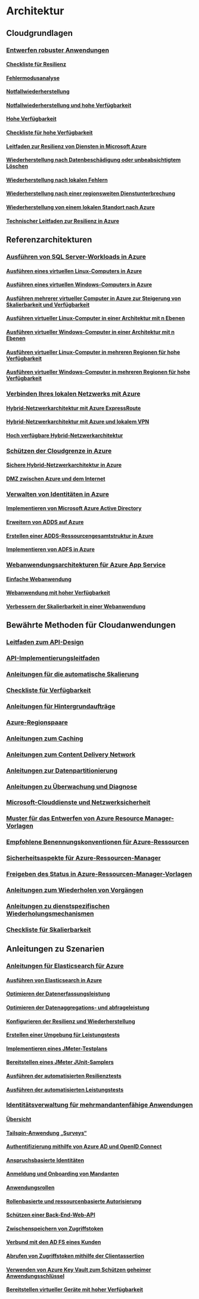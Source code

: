# Architektur

## Cloudgrundlagen

### [Entwerfen robuster Anwendungen](guidance-resiliency-overview.md)
#### [Checkliste für Resilienz](guidance-resiliency-checklist.md)
#### [Fehlermodusanalyse](guidance-resiliency-failure-mode-analysis.md)
#### [Notfallwiederherstellung](..\resiliency\resiliency-disaster-recovery-azure-applications.md)
#### [Notfallwiederherstellung und hohe Verfügbarkeit](..\resiliency\resiliency-disaster-recovery-high-availability-azure-applications.md)
#### [Hohe Verfügbarkeit](..\resiliency\resiliency-high-availability-azure-applications.md)
#### [Checkliste für hohe Verfügbarkeit](..\resiliency\resiliency-high-availability-checklist.md)
#### [Leitfaden zur Resilienz von Diensten in Microsoft Azure](..\resiliency\resiliency-service-guidance-index.md)
#### [Wiederherstellung nach Datenbeschädigung oder unbeabsichtigtem Löschen](..\resiliency\resiliency-technical-guidance-recovery-data-corruption.md)
#### [Wiederherstellung nach lokalen Fehlern](..\resiliency\resiliency-technical-guidance-recovery-local-failures.md)
#### [Wiederherstellung nach einer regionsweiten Dienstunterbrechung](..\resiliency\resiliency-technical-guidance-recovery-loss-azure-region.md)
#### [Wiederherstellung von einem lokalen Standort nach Azure](..\resiliency\resiliency-technical-guidance-recovery-on-premises-azure.md)
#### [Technischer Leitfaden zur Resilienz in Azure](..\resiliency\resiliency-technical-guidance.md)


## Referenzarchitekturen

### [Ausführen von SQL Server-Workloads in Azure](guidance-ra-compute.md)
#### [Ausführen eines virtuellen Linux-Computers in Azure](guidance-compute-single-vm-linux.md)
#### [Ausführen eines virtuellen Windows-Computers in Azure](guidance-compute-single-vm.md)
#### [Ausführen mehrerer virtueller Computer in Azure zur Steigerung von Skalierbarkeit und Verfügbarkeit](guidance-compute-multi-vm.md)
#### [Ausführen virtueller Linux-Computer in einer Architektur mit n Ebenen](guidance-compute-n-tier-vm-linux.md)
#### [Ausführen virtueller Windows-Computer in einer Architektur mit n Ebenen](guidance-compute-n-tier-vm.md)
#### [Ausführen virtueller Linux-Computer in mehreren Regionen für hohe Verfügbarkeit](guidance-compute-multiple-datacenters-linux.md)
#### [Ausführen virtueller Windows-Computer in mehreren Regionen für hohe Verfügbarkeit](guidance-compute-multiple-datacenters.md)

### [Verbinden Ihres lokalen Netzwerks mit Azure](guidance-ra-hybrid-networking.md)
#### [Hybrid-Netzwerkarchitektur mit Azure ExpressRoute](guidance-hybrid-network-expressroute.md)
#### [Hybrid-Netzwerkarchitektur mit Azure und lokalem VPN](guidance-hybrid-network-vpn.md)
#### [Hoch verfügbare Hybrid-Netzwerkarchitektur](guidance-hybrid-network-expressroute-vpn-failover.md)

### [Schützen der Cloudgrenze in Azure](guidance-ra-network-security.md)
#### [Sichere Hybrid-Netzwerkarchitektur in Azure](guidance-iaas-ra-secure-vnet-hybrid.md)
#### [DMZ zwischen Azure und dem Internet](guidance-iaas-ra-secure-vnet-dmz.md)

### [Verwalten von Identitäten in Azure](guidance-ra-identity.md)
#### [Implementieren von Microsoft Azure Active Directory](guidance-identity-aad.md)
#### [Erweitern von ADDS auf Azure](guidance-identity-adds-extend-domain.md)
#### [Erstellen einer ADDS-Ressourcengesamtstruktur in Azure](guidance-identity-adds-resource-forest.md)
#### [Implementieren von ADFS in Azure](guidance-identity-adfs.md)

### [Webanwendungsarchitekturen für Azure App Service](guidance-ra-app-service.md)
#### [Einfache Webanwendung](guidance-web-apps-basic.md)
#### [Webanwendung mit hoher Verfügbarkeit](guidance-web-apps-multi-region.md)
#### [Verbessern der Skalierbarkeit in einer Webanwendung](guidance-web-apps-scalability.md)


## Bewährte Methoden für Cloudanwendungen

### [Leitfaden zum API-Design](..\best-practices-api-design.md)
### [API-Implementierungsleitfaden](..\best-practices-api-implementation.md)
### [Anleitungen für die automatische Skalierung](..\best-practices-auto-scaling.md)
### [Checkliste für Verfügbarkeit](..\best-practices-availability-checklist.md)
### [Anleitungen für Hintergrundaufträge](..\best-practices-background-jobs.md)
### [Azure-Regionspaare](..\best-practices-availability-paired-regions.md)
### [Anleitungen zum Caching](..\best-practices-caching.md)
### [Anleitungen zum Content Delivery Network](..\best-practices-cdn.md)
### [Anleitungen zur Datenpartitionierung](..\best-practices-data-partitioning.md)
### [Anleitungen zu Überwachung und Diagnose](..\best-practices-monitoring.md)
### [Microsoft-Clouddienste und Netzwerksicherheit](..\best-practices-network-security.md)
### [Muster für das Entwerfen von Azure Resource Manager-Vorlagen](..\best-practices-resource-manager-design-templates.md)
### [Empfohlene Benennungskonventionen für Azure-Ressourcen](guidance-naming-conventions.md)
### [Sicherheitsaspekte für Azure-Ressourcen-Manager](..\best-practices-resource-manager-security.md)
### [Freigeben des Status in Azure-Ressourcen-Manager-Vorlagen](..\best-practices-resource-manager-state.md)
### [Anleitungen zum Wiederholen von Vorgängen](..\best-practices-retry-general.md)
### [Anleitungen zu dienstspezifischen Wiederholungsmechanismen](..\best-practices-retry-service-specific.md)
### [Checkliste für Skalierbarkeit](..\best-practices-scalability-checklist.md)


## Anleitungen zu Szenarien

### [Anleitungen für Elasticsearch für Azure](guidance-elasticsearch.md)
#### [Ausführen von Elasticsearch in Azure](guidance-elasticsearch-running-on-azure.md)
#### [Optimieren der Datenerfassungsleistung](guidance-elasticsearch-tuning-data-ingestion-performance.md)
#### [Optimieren der Datenaggregations- und abfrageleistung](guidance-elasticsearch-tuning-data-aggregation-and-query-performance.md)
#### [Konfigurieren der Resilienz und Wiederherstellung](guidance-elasticsearch-configuring-resilience-and-recovery.md)
#### [Erstellen einer Umgebung für Leistungstests](guidance-elasticsearch-creating-performance-testing-environment.md)
#### [Implementieren eines JMeter-Testplans](guidance-elasticsearch-implementing-jmeter-test-plan.md)
#### [Bereitstellen eines JMeter JUnit-Samplers](guidance-elasticsearch-deploying-jmeter-junit-sampler.md)
#### [Ausführen der automatisierten Resilienztests](guidance-elasticsearch-running-automated-resilience-tests.md)
#### [Ausführen der automatisierten Leistungstests](guidance-elasticsearch-running-automated-performance-tests.md)

### [Identitätsverwaltung für mehrmandantenfähige Anwendungen](guidance-multitenant-identity.md)
#### [Übersicht](guidance-multitenant-identity-intro.md)
#### [Tailspin-Anwendung „Surveys“](guidance-multitenant-identity-tailspin.md)
#### [Authentifizierung mithilfe von Azure AD und OpenID Connect](guidance-multitenant-identity-authenticate.md)
#### [Anspruchsbasierte Identitäten](guidance-multitenant-identity-claims.md)
#### [Anmeldung und Onboarding von Mandanten](guidance-multitenant-identity-signup.md)
#### [Anwendungsrollen](guidance-multitenant-identity-app-roles.md)
#### [Rollenbasierte und ressourcenbasierte Autorisierung](guidance-multitenant-identity-authorize.md)
#### [Schützen einer Back-End-Web-API](guidance-multitenant-identity-web-api.md)
#### [Zwischenspeichern von Zugriffstoken](guidance-multitenant-identity-token-cache.md)
#### [Verbund mit den AD FS eines Kunden](guidance-multitenant-identity-adfs.md)
#### [Abrufen von Zugriffstoken mithilfe der Clientassertion](guidance-multitenant-identity-client-assertion.md)
#### [Verwenden von Azure Key Vault zum Schützen geheimer Anwendungsschlüssel](guidance-multitenant-identity-keyvault.md)
#### [Bereitstellen virtueller Geräte mit hoher Verfügbarkeit](guidance-nva-ha.md)


<!--HONumber=Nov16_HO4-->


